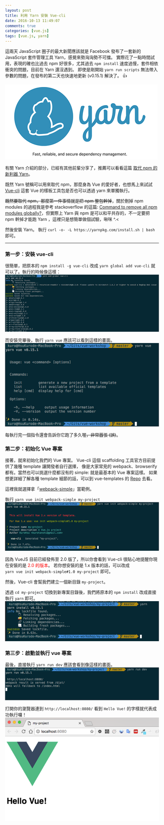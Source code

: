 ```yaml
---
layout: post
title: 利用 Yarn 安裝 Vue-cli
date: 2016-10-13 11:49:07
comments: true
categories: [vue.js]
tags: [vue.js, yarn]
---
```


這兩天 JavaScript 圈子的最大新聞應該就是 Facebook 發布了一套新的 JavaScript 套件管理工具 Yarn，感覺來勢洶洶勢不可擋。
實際花了一點時間試用，表現的確也比過去 npm 好很多，尤其過去 `npm install` 速度過慢，套件相依衝突的問題，目前在 Yarn 還沒遇到。 即使是剛開始 `yarn run scripts` 無法帶入參數的問題，在發布的第二天也快速地更新 (v0.15.1) 解決了。 👍

<img src="/static/img/yarn-logo.png">

有關 Yarn 介紹的部分，已經有其他前輩分享了，推薦可以看看這篇 [取代 npm 的新利器 Yarn](https://medium.com/@jackypan1989/%E5%8F%96%E4%BB%A3-npm-%E7%9A%84%E6%96%B0%E5%88%A9%E5%99%A8-yarn-7d97f2f409b9#.pu0jrdcc4)。

既然 Yarn 號稱可以用來取代 npm，那麼身為 Vue 的愛好者，也想馬上來試試 [Vue-cli](https://github.com/vuejs/vue-cli) 這套 Vue 的樣板工具包是否也可以透過 yarn 來單獨執行。

<del>既然要取代 npm，那麼第一件事情就是把 npm 整包幹掉</del>，關於刪掉 npm modules 的過程我是參考 stackoverflow 的這篇:
[Command to remove all npm modules globally?](http://stackoverflow.com/questions/9283472/command-to-remove-all-npm-modules-globally)，但實際上 Yarn 與 npm 是可以和平共存的，不一定要把 npm 幹掉才能跑 Yarn ，這裡只是想簡單做個試驗，啾咪 ^.<

然後安裝 Yarn。 執行 `curl -o- -L https://yarnpkg.com/install.sh | bash` 即可。

<hr>

### 第一步：安裝 vue-cli

很簡單，把原本的  `npm install -g vue-cli` 改成 `yarn global add vue-cli` 就可以了。執行的時候像這樣：
<img src="/static/img/yarn-vue-1.png">

而安裝完畢後，執行 `yarn vue` 應該可以看到這樣的畫面。
<img src="/static/img/yarn-vue-2.png">

每執行完一個指令還會告訴你它跑了多久喔<del>，非常囂張 (誤)</del>。


### 第二步：初始化 Vue 專案

接著，就來初始化我們的 Vue 專案。 Vue-cli 這個 scaffolding 工具官方目前提供了幾種 template 讓開發者自行選擇，
像是大家常見的 webpack、browserify 都有。當然也可以挑選什麼都沒有的 simple: 就是最基本的 Vue 專案這樣。
如果想更詳細了解各種 template 細節的話，可以到 vue-templates 的 [Repo](https://github.com/vuejs-templates) 去看。

這裡我就選擇拿「[webpack-simple](https://github.com/vuejs-templates/webpack-simple)」當範例。

執行 `yarn vue init webpack-simple my-project`
<img src="/static/img/yarn-vue-3.png">

因為 VueJS 目前已經發佈至 2.0 版了，所以你會看到 Vue-cli 很貼心地提醒你現在安裝的是<span style="color: red;"> 2.0 的版本</span>。
若你想安裝的是 1.x 版本的話，可以改成 <br> `yarn vue init webpack-simple#1.0 my-project` 即可。

然後，Vue-cli 會幫我們建立一個新目錄 `my-project`。

透過 `cd my-project` 切換到新專案目錄後，我們將原本的 `npm install` 改成直接執行 `yarn` 即可。
<img src="/static/img/yarn-vue-4.png">


### 第三步：啟動並執行 vue 專案

最後，直接執行 `yarn run dev` 應該會看到像這樣的畫面。
<img src="/static/img/yarn-vue-5.png">

打開你的瀏覽器連到 `http://localhost:8080/` 看到 `Hello Vue!` 的字樣就代表成功執行囉！
<img src="/static/img/yarn-vue-6.png">

